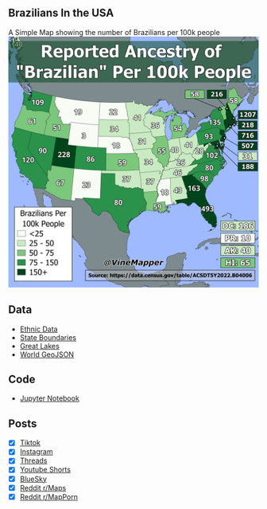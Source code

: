 ## Brazilians In the USA
A Simple Map showing the number of Brazilians per 100k people
![Map](Brazilians_in_USA.png)

## Data
* [Ethnic Data](https://data.census.gov/table/ACSDT5Y2022.B04006?q=People%20Reporting%20Ancestry&g=010XX00US$0400000)
* [State Boundaries](https://www.census.gov/geographies/mapping-files/time-series/geo/carto-boundary-file.html)
* [Great Lakes](https://usicecenter.gov/Products/GreatLakesData)
* [World GeoJSON](https://public.opendatasoft.com/explore/dataset/world-administrative-boundaries/export/?flg=en-us)

## Code
* [Jupyter Notebook](FormatData.ipynb)

## Posts
- [x] [Tiktok](https://www.tiktok.com/@vinemapper/video/7446268386775944490)
- [x] [Instagram](https://www.instagram.com/p/DDhs6rxPyRQ/)
- [x] [Threads](https://www.threads.net/@vinemapper/post/DDhs7a6v8H2)
- [x] [Youtube Shorts](https://youtube.com/shorts/s6IPFurG0BU)
- [x] [BlueSky](https://bsky.app/profile/vinemapper.bsky.social/post/3ld7bywo74c2z)
- [x] [Reddit r/Maps](https://www.reddit.com/r/Maps/comments/1hdh3l6/brazilians_per_us_state/)
- [x] [Reddit r/MapPorn](https://www.reddit.com/r/MapPorn/comments/1hdh36v/brazilians_per_us_state/)
